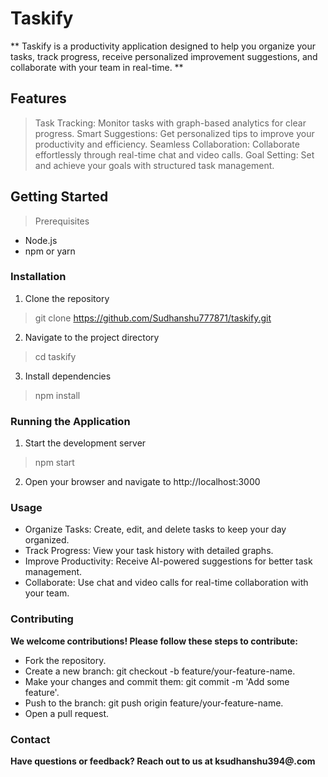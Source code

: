 # Taskify
** Taskify is a productivity application designed to help you organize your tasks, track progress, receive personalized improvement suggestions, and collaborate with your team in real-time. **

## Features
> Task Tracking: Monitor tasks with graph-based analytics for clear progress.
> Smart Suggestions: Get personalized tips to improve your productivity and efficiency.
> Seamless Collaboration: Collaborate effortlessly through real-time chat and video calls.
> Goal Setting: Set and achieve your goals with structured task management.

## Getting Started
> Prerequisites
+ Node.js
+ npm or yarn

### Installation

1. Clone the repository
> git clone https://github.com/Sudhanshu777871/taskify.git

2. Navigate to the project directory
> cd taskify

3. Install dependencies
> npm install

### Running the Application

1. Start the development server
> npm start
2. Open your browser and navigate to http://localhost:3000

### Usage

+ Organize Tasks: Create, edit, and delete tasks to keep your day organized.
+ Track Progress: View your task history with detailed graphs.
+ Improve Productivity: Receive AI-powered suggestions for better task management.
+ Collaborate: Use chat and video calls for real-time collaboration with your team.

### Contributing
**We welcome contributions! Please follow these steps to contribute:**
+ Fork the repository.
+ Create a new branch: git checkout -b feature/your-feature-name.
+ Make your changes and commit them: git commit -m 'Add some feature'.
+ Push to the branch: git push origin feature/your-feature-name.
+ Open a pull request.

### Contact

**Have questions or feedback? Reach out to us at ksudhanshu394@.com**

